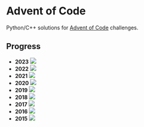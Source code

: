 # Advent of Code
Python/C++ solutions for [Advent of Code](https://adventofcode.com/) challenges.

## Progress
- **2023** ![](https://progress-bar.dev/1/?scale=25&width=300&suffix=/25)
- **2022** ![](https://progress-bar.dev/20/?scale=25&width=300&suffix=/25)
- **2021** ![](https://progress-bar.dev/7/?scale=25&width=300&suffix=/25)
- **2020** ![](https://progress-bar.dev/7/?scale=25&width=300&suffix=/25)
- **2019** ![](https://progress-bar.dev/7/?scale=25&width=300&suffix=/25)
- **2018** ![](https://progress-bar.dev/6/?scale=25&width=300&suffix=/25)
- **2017** ![](https://progress-bar.dev/17/?scale=25&width=300&suffix=/25)
- **2016** ![](https://progress-bar.dev/22/?scale=25&width=300&suffix=/25)
- **2015** ![](https://progress-bar.dev/25/?scale=25&width=300&suffix=/25)
